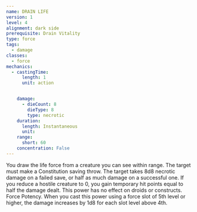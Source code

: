 ```yaml
---
name: DRAIN LIFE
version: 1
level: 4
alignment: dark side
prerequisite: Drain Vitality
type: force
tags:
  - damage
classes:
  - force
mechanics:
  - castingTime:
      length: 1
      unit: action


    damage:
      - dieCount: 8
        dieType: 8
        type: necrotic
    duration:
      length: Instantaneous
      unit: 
    range:
      short: 60
    concentration: False
---
```

You draw the life force from a creature you can see
within range. The target must make a Constitution
saving throw. The target takes 8d8 necrotic damage on
a failed save, or half as much damage on a successful
one. If you reduce a hostile creature to 0, you gain
temporary hit points equal to half the damage dealt.
This power has no effect on droids or constructs.
Force Potency. When you cast this power using a
force slot of 5th level or higher, the damage increases
by 1d8 for each slot level above 4th.

    